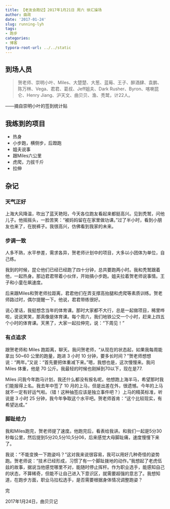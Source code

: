 ```yaml
---
title: 【老友会跑记】2017年1月21日 周六 徐汇操场
author: 曲政
date: '2017-01-24'
slug: running-lyh
tags:
- 跑步
categories:
- 博客
typora-root-url: ../../static
---
```


## 到场人员

>   贺老师、崇明小叶、Miles、大楚楚、大葱、蓝莓、王子、醉酒肆、袁鹏、陈万林、Vega、君君、葛叔、Jeff姐夫、Dark Rusher、Byron、喀喇昆仑、Henry Jiang、沪天文、曲贝贝、渔、秃鹫，计22人。

——摘自崇明小叶的签到统计贴

## 我练到的项目

-   热身
-   小步跑，横侧步，后蹬跑
-   姐夫说事
-   跟Miles六公里
-   虎爬，力拔千斤
-   拉伸

## 杂记

### 天气正好 

上海大风降温，吹出了蓝天艳阳，今天各位跑友看起来都挺高兴。见到秃鹫，问他儿子。他摇摇头，一脸苦笑：“被妈妈留在在家里做功课。”过了半小时，看到小朋友也来了，在脱裤子。我很高兴，仿佛看到我家的未来。

### 步调一致

人多不熟，水平参差，需求各异，贺老师计划中的项目，大多以小团体为单位，自己练。

我到的时候，昆仑他们已经已经跑了四十分钟，总共要跑两小时。我和秃鹫跟着他，一起热身。那边君君带着小伙伴，开始搞小步跑。姐夫拉着贺老师说事情。王子和小童在飙速度。

后来跟Miles和贺老师拉距离，君君他们在弄支撑高抬腿和虎爬等素质训练。贺老师路过时，偶尔提醒一下。他说，君君带练很好。

说心里话，我挺想念当年的体育课。那时大家都不大行，总是一起做项目，稀里哗啦，说说笑笑，那真像是体育课。每个周六，我们地铁公交一个小时，赶来上四五个小时的体育课。天黑了，大家一起拉伸完，说：“下周见！”

### 有点追求

跟贺老师和 Miles 跑距离，聊天。我问贺老师，“从现在的状态起，如果我每周能拿出 50~60 公里的跑量，跑进 3 小时 10 分钟，要多长时间？”贺老师想想说：“两年。”又说：“首先要把体重减下来。”嗯，我想也是，这次慢慢来。我问 Miles 体重，他是 70 公斤。我最轻的时候也刚掉到70以下，现在是77.

Miles 问我今年跑马计划，我还什么都没有报名呢。他想跑上海半马，希望那时我们能报得上名。我去年中签了 10 月的上马，但是出差在外，很遗憾。今年的上马就不一定有好运气啦。（错！这种抽签应该是独立事件吧？）上马的精英标准，听说是 3 小时 25 分钟，我今年争取这个水平吧。贺老师首肯：“这个比较现实，有希望达成。”

### 脚趾给力

我和Miles跑完，贺老师提了速度。他跑完后，看表给我讲。和我们一起是5分30秒每公里，然后提到5分20,5分10,5分06，后来感觉大母脚趾痛，速度慢慢下来了。

我说：“不能变换一下跑姿吗？”这对我来说很容易，我可以用好几种奇怪的姿势跑。贺老师说：“技术已经形成，习惯了有一个脚趾拨地的动作。”我想起了老虎伍兹的故事，据说当他感觉哪里不对，能随时停止挥杆。作为职业选手，能感知自己的状态，不算稀奇，但能不让自己进入下意识区，就需要超强的意志了。我想知道，在跑步方面，职业马拉松选手，是否需要根据身体情况调整跑姿？

完

2017年1月24日，曲贝贝记